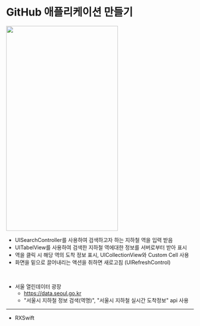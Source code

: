 GitHub 애플리케이션 만들기
===========
<img src="https://user-images.githubusercontent.com/55949986/204124769-d0028d94-31f4-4d80-a3c5-dfb63a0dc455.gif" width="300" height="550"/>

* UISearchController를 사용하여 검색하고자 하는 지하철 역을 입력 받음
* UITabelView를 사용하여 검색한 지하철 역에대한 정보를 서버로부터 받아 표시
* 역을 클릭 시 해당 역의 도착 정보 표시, UICollectionView와 Custom Cell 사용
* 화면을 밑으로 끌어내리는 액션을 취하면 새로고침 (UIRefreshControl)

</br>

* 서울 열린데이터 광장
  * https://data.seoul.go.kr
  * "서울시 지하철 정보 검색(역명)", "서울시 지하철 실시간 도착정보" api 사용
---------------------------------------

* RXSwift
